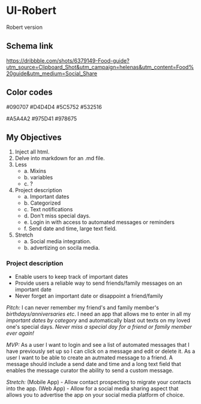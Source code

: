 # UI-Robert
Robert version

## Schema link
https://dribbble.com/shots/6379149-Food-guide?utm_source=Clipboard_Shot&utm_campaign=helenas&utm_content=Food%20guide&utm_medium=Social_Share


## Color codes
#090707 	#D4D4D4 	#5C5752 	#532516

#A5A4A2 	#975D41 	#978675


## My Objectives
1. Inject all html.
2. Delve into markdown for an .md file. 
3. Less
	* a. Mixins
	* b. variables
	* c. ?
4. Project description 
	* a. Important dates
	* b. Categorized
	* c. Text notifications
	* d. Don't miss special days. 
	* e. Login in with access to automated messages or reminders
	* f. Send date and time, large text field. 
5. Stretch
	* a. Social media integration. 
	* b. advertizing on socila media. 

### Project description
* Enable users to keep track of important dates
* Provide users a reliable way to send friends/family messages on an important date
* Never forget an important date or disappoint a friend/family

*Pitch:* I can never remember my friend's and family member's *birthdays/anniversaries etc*. I need an app that allows me to enter in all my *important dates by category* and automatically blast out texts on my loved one's special days. *Never miss a special day for a friend or family member ever again!*

*MVP:* As a user I want to login and see a list of automated messages that I have previously set up so I can click on a message and edit or delete it. As a user I want to be able to create an autmated message to a friend. A message should include a send date and time and a long text field that enables the message curator the ability to send a custom message.

*Stretch:* (Mobile App) - Allow contact prospecting to migrate your contacts into the app. (Web App) - Allow for a social media sharing aspect that allows you to advertise the app on your social media platform of choice.